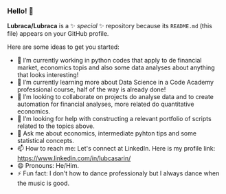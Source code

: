 ### Hello! 👋

**Lubraca/Lubraca** is a ✨ _special_ ✨ repository because its `README.md` (this file) appears on your GitHub profile.

Here are some ideas to get you started:

- 🔭 I’m currently working in python codes that apply to de financial market, economics topis and also some data analyses about anything that looks interesting!
- 🌱 I’m currently learning more about Data Science in a Code Academy professional course, half of the way is already done! 
- 👯 I’m looking to collaborate on projects do analyse data and to create automation for financial analyses, more related do quantitative economics.
- 🤔 I’m looking for help with constructing a relevant portfolio of scripts related to the topics above.
- 💬 Ask me about economics, intermediate pyhton tips and some statistical concepts.
- 📫 How to reach me: Let's connect at LinkedIn. Here is my profile link: https://www.linkedin.com/in/lubcasarin/
- 😄 Pronouns: He/Him.
- ⚡ Fun fact: I don't how to dance professionaly but I always dance when the music is good.

